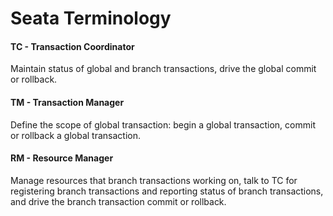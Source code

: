 # Seata Terminology
#### TC - Transaction Coordinator
 Maintain status of global and branch transactions, drive the global commit or rollback.
 
#### TM - Transaction Manager 
 Define the scope of global transaction: begin a global transaction, commit or rollback a global transaction.
 
#### RM - Resource Manager 
 Manage resources that branch transactions working on, talk to TC for registering branch transactions and reporting status of branch transactions, and drive the branch transaction commit or rollback.
